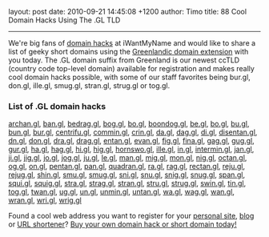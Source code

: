layout: post
date: 2010-09-21 14:45:08 +1200
author: Timo
title: 88 Cool Domain Hacks Using The .GL TLD



----

We're big fans of [domain hacks](https://iwantmyname.com/blog/2009/05/how-to-find-a-domain-hack.html) at iWantMyName and would like to share a list of geeky short domains using the [Greenlandic domain extension](https://iwantmyname.com/domains/gl-greenlandic-domain-name-registration-for-greenland) with you today. The .GL domain suffix from Greenland is our newest ccTLD (country code top-level domain) available for registration and makes really cool domain hacks possible, with some of our staff favorites being bur.gl, don.gl, ille.gl, smug.gl, stran.gl, strug.gl or tog.gl.

### List of .GL domain hacks

[archan.gl](https://iwantmyname.com/search/archan.gl), 
[ban.gl](https://iwantmyname.com/search/ban.gl), 
[bedrag.gl](https://iwantmyname.com/search/bedrag.gl), 
[bog.gl](https://iwantmyname.com/search/bog.gl), 
[bo.gl](https://iwantmyname.com/search/bo.gl), 
[boondog.gl](https://iwantmyname.com/search/boondog.gl), 
[be.gl](https://iwantmyname.com/search/be.gl), 
[bo.gl](https://iwantmyname.com/search/bo.gl), 
[bu.gl](https://iwantmyname.com/search/bu.gl), 
[bun.gl](https://iwantmyname.com/search/bun.gl), 
[bur.gl](https://iwantmyname.com/search/bur.gl), 
[centrifu.gl](https://iwantmyname.com/search/centrifu.gl), 
[commin.gl](https://iwantmyname.com/search/commin.gl), 
[crin.gl](https://iwantmyname.com/search/crin.gl), 
[da.gl](https://iwantmyname.com/search/da.gl), 
[dag.gl](https://iwantmyname.com/search/dag.gl), 
[di.gl](https://iwantmyname.com/search/di.gl), 
[disentan.gl](https://iwantmyname.com/search/disentan.gl), 
[dn.gl](https://iwantmyname.com/search/dn.gl), 
[don.gl](https://iwantmyname.com/search/don.gl), 
[dra.gl](https://iwantmyname.com/search/dra.gl), 
[drag.gl](https://iwantmyname.com/search/drag.gl), 
[entan.gl](https://iwantmyname.com/search/entan.gl), 
[evan.gl](https://iwantmyname.com/search/evan.gl), 
[fig.gl](https://iwantmyname.com/search/fig.gl), 
[fina.gl](https://iwantmyname.com/search/fina.gl), 
[gag.gl](https://iwantmyname.com/search/gag.gl), 
[gug.gl](https://iwantmyname.com/search/gug.gl), 
[gur.gl](https://iwantmyname.com/search/gur.gl), 
[ha.gl](https://iwantmyname.com/search/ha.gl), 
[hag.gl](https://iwantmyname.com/search/hag.gl), 
[hi.gl](https://iwantmyname.com/search/hi.gl), 
[hig.gl](https://iwantmyname.com/search/hig.gl), 
[hornswo.gl](https://iwantmyname.com/search/hornswo.gl), 
[ille.gl](https://iwantmyname.com/search/ille.gl), 
[in.gl](https://iwantmyname.com/search/in.gl), 
[intermin.gl](https://iwantmyname.com/search/intermin.gl), 
[jan.gl](https://iwantmyname.com/search/jan.gl), 
[ji.gl](https://iwantmyname.com/search/ji.gl), 
[jig.gl](https://iwantmyname.com/search/jig.gl), 
[jo.gl](https://iwantmyname.com/search/jo.gl), 
[jog.gl](https://iwantmyname.com/search/jog.gl), 
[ju.gl](https://iwantmyname.com/search/ju.gl), 
[le.gl](https://iwantmyname.com/search/le.gl), 
[man.gl](https://iwantmyname.com/search/man.gl), 
[mig.gl](https://iwantmyname.com/search/mig.gl), 
[mon.gl](https://iwantmyname.com/search/mon.gl), 
[nig.gl](https://iwantmyname.com/search/nig.gl), 
[octan.gl](https://iwantmyname.com/search/octan.gl), 
[og.gl](https://iwantmyname.com/search/og.gl), 
[on.gl](https://iwantmyname.com/search/on.gl), 
[pentan.gl](https://iwantmyname.com/search/pentan.gl), 
[pan.gl](https://iwantmyname.com/search/pan.gl), 
[quadran.gl](https://iwantmyname.com/search/quadran.gl), 
[ra.gl](https://iwantmyname.com/search/ra.gl), 
[rag.gl](https://iwantmyname.com/search/rag.gl), 
[rectan.gl](https://iwantmyname.com/search/rectan.gl), 
[reju.gl](https://iwantmyname.com/search/reju.gl), 
[rejug.gl](https://iwantmyname.com/search/rejug.gl), 
[shin.gl](https://iwantmyname.com/search/shin.gl), 
[smu.gl](https://iwantmyname.com/search/smu.gl), 
[smug.gl](https://iwantmyname.com/search/smug.gl), 
[sni.gl](https://iwantmyname.com/search/sni.gl), 
[snu.gl](https://iwantmyname.com/search/snu.gl), 
[snig.gl](https://iwantmyname.com/search/snig.gl), 
[snug.gl](https://iwantmyname.com/search/snug.gl), 
[span.gl](https://iwantmyname.com/search/span.gl), 
[squi.gl](https://iwantmyname.com/search/squi.gl), 
[squig.gl](https://iwantmyname.com/search/squig.gl), 
[stra.gl](https://iwantmyname.com/search/stra.gl), 
[strag.gl](https://iwantmyname.com/search/strag.gl), 
[stran.gl](https://iwantmyname.com/search/stran.gl), 
[stru.gl](https://iwantmyname.com/search/stru.gl), 
[strug.gl](https://iwantmyname.com/search/strug.gl), 
[swin.gl](https://iwantmyname.com/search/swin.gl), 
[tin.gl](https://iwantmyname.com/search/tin.gl), 
[tog.gl](https://iwantmyname.com/search/tog.gl), 
[twan.gl](https://iwantmyname.com/search/twan.gl), 
[ug.gl](https://iwantmyname.com/search/ug.gl), 
[un.gl](https://iwantmyname.com/search/un.gl), 
[unmin.gl](https://iwantmyname.com/search/unmin.gl), 
[untan.gl](https://iwantmyname.com/search/untan.gl), 
[wa.gl](https://iwantmyname.com/search/wa.gl), 
[wag.gl](https://iwantmyname.com/search/wag.gl), 
[wan.gl](https://iwantmyname.com/search/wan.gl), 
[wran.gl](https://iwantmyname.com/search/wran.gl), 
[wri.gl](https://iwantmyname.com/search/wri.gl), 
[wrig.gl](https://iwantmyname.com/search/wrig.gl)

Found a cool web address you want to register for your [personal site](https://iwantmyname.com/services/personal-profile), [blog](https://iwantmyname.com/services/blog-hosting) or [URL shortener](https://iwantmyname.com/services/url-shortener)? [Buy your own domain hack or short domain today!](https://iwantmyname.com)

